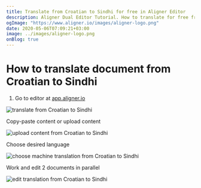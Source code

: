 ```yaml
---
title: Translate from Croatian to Sindhi for free in Aligner Editor
description: Aligner Dual Editor Tutorial. How to translate for free from Croatian to Sindhi. Aligner is multilingual document management platform. 
ogImage: "https://www.aligner.io/images/aligner-logo.png"
date: 2020-05-06T07:09:21+03:00
image: ../images/aligner-logo.png
onBlog: true
---
```


# How to translate document from Croatian to Sindhi

1. Go to editor at [app.aligner.io](https://app.aligner.io "Aligner App web page")

![translate from Croatian to Sindhi](../aligner-blank-editor.png "translate from Croatian to Sindhi")

Copy-paste content or upload content

![upload content from Croatian to Sindhi](../aligner-uploaded-document.png "upload content from Croatian to Sindhi")

Choose desired language

![choose machine translation from Croatian to Sindhi](../aligner-language-dropdown.png "choose machine translation from Croatian to Sindhi")

Work and edit 2 documents in parallel

![edit translation from Croatian to Sindhi](../aligner-double-sitded-editor.png "edit translation from Croatian to Sindhi")

